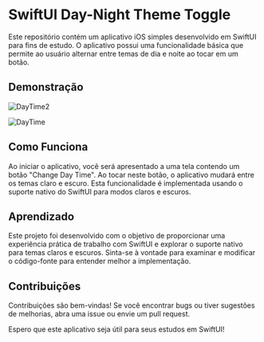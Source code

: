 # SwiftUI Day-Night Theme Toggle
Este repositório contém um aplicativo iOS simples desenvolvido em SwiftUI para fins de estudo. O aplicativo possui uma funcionalidade básica que permite ao usuário alternar entre temas de dia e noite ao tocar em um botão.

## Demonstração
![DayTime2](https://github.com/LofyJr/Weater-App/assets/121130077/5949a132-7d1d-404a-9514-1554ac63c3a6)

![DayTime](https://github.com/LofyJr/Weater-App/assets/121130077/300d723b-8ec9-4224-a656-0ac1bbd8555d)


## Como Funciona
Ao iniciar o aplicativo, você será apresentado a uma tela contendo um botão "Change Day Time". Ao tocar neste botão, o aplicativo mudará entre os temas claro e escuro. Esta funcionalidade é implementada usando o suporte nativo do SwiftUI para modos claros e escuros.

## Aprendizado
Este projeto foi desenvolvido com o objetivo de proporcionar uma experiência prática de trabalho com SwiftUI e explorar o suporte nativo para temas claros e escuros. Sinta-se à vontade para examinar e modificar o código-fonte para entender melhor a implementação.

## Contribuições
Contribuições são bem-vindas! Se você encontrar bugs ou tiver sugestões de melhorias, abra uma issue ou envie um pull request.

Espero que este aplicativo seja útil para seus estudos em SwiftUI!
